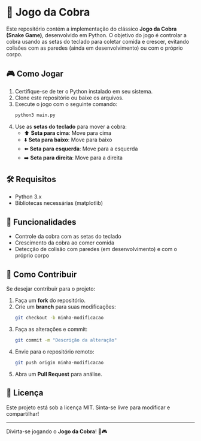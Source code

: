 # 🐍 Jogo da Cobra

Este repositório contém a implementação do clássico **Jogo da Cobra (Snake Game)**, desenvolvido em Python. O objetivo do jogo é controlar a cobra usando as setas do teclado para coletar comida e crescer, evitando colisões com as paredes (ainda em desenvolvimento) ou com o próprio corpo.

## 🎮 Como Jogar
1. Certifique-se de ter o Python instalado em seu sistema.
2. Clone este repositório ou baixe os arquivos.
3. Execute o jogo com o seguinte comando:
   ```bash
   python3 main.py
   ```
4. Use as **setas do teclado** para mover a cobra:
   - ⬆️ **Seta para cima**: Move para cima
   - ⬇️ **Seta para baixo**: Move para baixo
   - ⬅️ **Seta para esquerda**: Move para a esquerda
   - ➡️ **Seta para direita**: Move para a direita

## 🛠️ Requisitos
- Python 3.x
- Bibliotecas necessárias (matplotlib)

## 🚀 Funcionalidades
- Controle da cobra com as setas do teclado
- Crescimento da cobra ao comer comida
- Detecção de colisão com paredes (em desenvolvimento) e com o próprio corpo

## 📌 Como Contribuir
Se desejar contribuir para o projeto:
1. Faça um **fork** do repositório.
2. Crie um **branch** para suas modificações:
   ```bash
   git checkout -b minha-modificacao
   ```
3. Faça as alterações e commit:
   ```bash
   git commit -m "Descrição da alteração"
   ```
4. Envie para o repositório remoto:
   ```bash
   git push origin minha-modificacao
   ```
5. Abra um **Pull Request** para análise.

## 📄 Licença
Este projeto está sob a licença MIT. Sinta-se livre para modificar e compartilhar!

---

Divirta-se jogando o **Jogo da Cobra**! 🐍🎮

